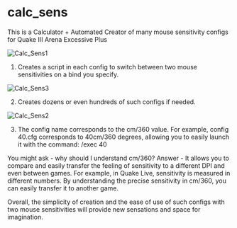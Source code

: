 # calc_sens
This is a Calculator + Automated Creator of many mouse sensitivity configs for Quake III Arena Excessive Plus

![Calc_Sens1](https://github.com/user-attachments/assets/ee6cefed-6e19-45c3-85fa-1beacb19ba07)



1. Creates a script in each config to switch between two mouse sensitivities on a bind you specify.
   
![Calc_Sens3](https://github.com/user-attachments/assets/bdb5744a-649d-49e6-8392-4b7614e883db)



2. Creates dozens or even hundreds of such configs if needed.
   
![Calc_Sens2](https://github.com/user-attachments/assets/52a6b4fe-c5fc-41ff-b0b3-b93abb8c2653)



3. The config name corresponds to the cm/360 value. For example, config 40.cfg corresponds to 40cm/360 degrees, allowing you to easily launch it with the command: /exec 40



You might ask - why should I understand cm/360?
Answer - It allows you to compare and easily transfer the feeling of sensitivity to a different DPI and even between games. For example, in Quake Live, sensitivity is measured in different numbers. By understanding the precise sensitivity in cm/360, you can easily transfer it to another game.



Overall, the simplicity of creation and the ease of use of such configs with two mouse sensitivities will provide new sensations and space for imagination.
